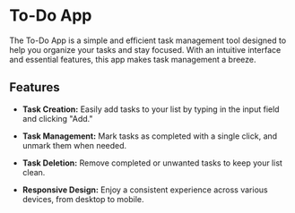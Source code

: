 # To-Do App

The To-Do App is a simple and efficient task management tool designed to help you organize your tasks and stay focused. With an intuitive interface and essential features, this app makes task management a breeze.


## Features

- **Task Creation:** Easily add tasks to your list by typing in the input field and clicking "Add."

- **Task Management:** Mark tasks as completed with a single click, and unmark them when needed.

- **Task Deletion:** Remove completed or unwanted tasks to keep your list clean.

- **Responsive Design:** Enjoy a consistent experience across various devices, from desktop to mobile.





